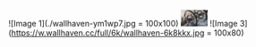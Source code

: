 ![Image 1](./wallhaven-ym1wp7.jpg = 100x100)
<img src="./wallhaven-oxzk8m.jpg" width="48">
![Image 3](https://w.wallhaven.cc/full/6k/wallhaven-6k8kkx.jpg = 100x80)

